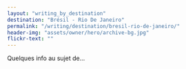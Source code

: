 ```yaml
---
layout: "writing_by_destination"
destination: "Brésil - Rio De Janeiro"
permalink: "/writing/destination/bresil-rio-de-janeiro/"
header-img: "assets/owner/hero/archive-bg.jpg"
flickr-text: ""
---
```


Quelques info au sujet de...
